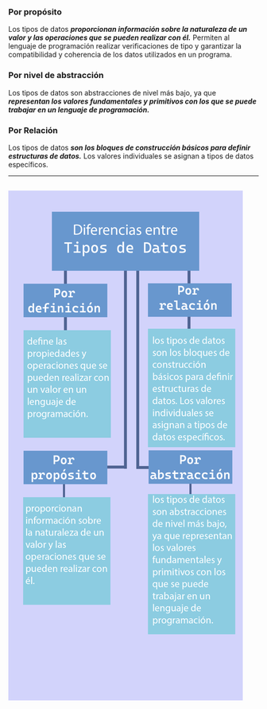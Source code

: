 ### Por propósito
Los tipos de datos ***proporcionan información sobre la naturaleza de un valor y las operaciones que se pueden realizar con él.*** Permiten al lenguaje de programación realizar verificaciones de tipo y garantizar la compatibilidad y coherencia de los datos utilizados en un programa.
### Por nivel de abstracción
Los tipos de datos son abstracciones de nivel más bajo, ya que ***representan los valores fundamentales y primitivos con los que se puede trabajar en un lenguaje de programación.***
### Por Relación
Los tipos de datos ***son los bloques de construcción básicos para definir estructuras de datos.*** Los valores individuales se asignan a tipos de datos específicos.

---
![Alt text](../img/mapa1.png)
---